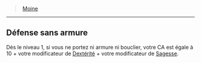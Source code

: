 ﻿---
!ClassFeatureItem
Id: monk_hd.md#défense-sans-armure
ParentLink: monk_hd.md#moine
Name: Défense sans armure
ParentName: Moine
NameLevel: 2
Attributes: {}
---
> [Moine](hd_monk.md)

---

## Défense sans armure

Dès le niveau 1, si vous ne portez ni armure ni bouclier, votre CA est égale à 10 + votre modificateur de [Dextérité](hd_abilities_dexterity.md) + votre modificateur de [Sagesse](hd_abilities_wisdom.md).

